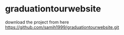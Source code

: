 # graduationtourwebsite
download the project from here
https://github.com/samih1999/graduationtourwebsite.git
